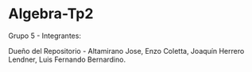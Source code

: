# Algebra-Tp2
Grupo 5 - Integrantes:

Dueño del Repositorio - Altamirano Jose,
Enzo Coletta,
Joaquín Herrero Lendner,
Luis Fernando Bernardino.
